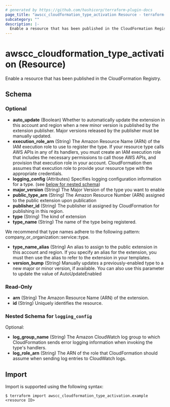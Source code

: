 ```yaml
---
# generated by https://github.com/hashicorp/terraform-plugin-docs
page_title: "awscc_cloudformation_type_activation Resource - terraform-provider-awscc"
subcategory: ""
description: |-
  Enable a resource that has been published in the CloudFormation Registry.
---
```


# awscc_cloudformation_type_activation (Resource)

Enable a resource that has been published in the CloudFormation Registry.



<!-- schema generated by tfplugindocs -->
## Schema

### Optional

- **auto_update** (Boolean) Whether to automatically update the extension in this account and region when a new minor version is published by the extension publisher. Major versions released by the publisher must be manually updated.
- **execution_role_arn** (String) The Amazon Resource Name (ARN) of the IAM execution role to use to register the type. If your resource type calls AWS APIs in any of its handlers, you must create an IAM execution role that includes the necessary permissions to call those AWS APIs, and provision that execution role in your account. CloudFormation then assumes that execution role to provide your resource type with the appropriate credentials.
- **logging_config** (Attributes) Specifies logging configuration information for a type. (see [below for nested schema](#nestedatt--logging_config))
- **major_version** (String) The Major Version of the type you want to enable
- **public_type_arn** (String) The Amazon Resource Number (ARN) assigned to the public extension upon publication
- **publisher_id** (String) The publisher id assigned by CloudFormation for publishing in this region.
- **type** (String) The kind of extension
- **type_name** (String) The name of the type being registered.

We recommend that type names adhere to the following pattern: company_or_organization::service::type.
- **type_name_alias** (String) An alias to assign to the public extension in this account and region. If you specify an alias for the extension, you must then use the alias to refer to the extension in your templates.
- **version_bump** (String) Manually updates a previously-enabled type to a new major or minor version, if available. You can also use this parameter to update the value of AutoUpdateEnabled

### Read-Only

- **arn** (String) The Amazon Resource Name (ARN) of the extension.
- **id** (String) Uniquely identifies the resource.

<a id="nestedatt--logging_config"></a>
### Nested Schema for `logging_config`

Optional:

- **log_group_name** (String) The Amazon CloudWatch log group to which CloudFormation sends error logging information when invoking the type's handlers.
- **log_role_arn** (String) The ARN of the role that CloudFormation should assume when sending log entries to CloudWatch logs.

## Import

Import is supported using the following syntax:

```shell
$ terraform import awscc_cloudformation_type_activation.example <resource ID>
```
